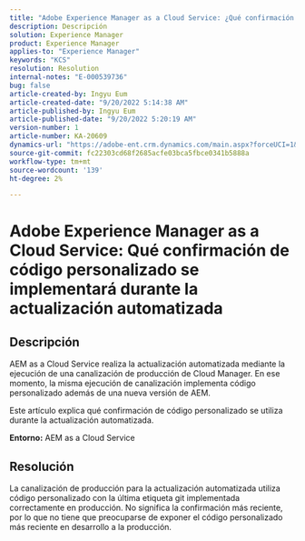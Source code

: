 ```yaml
---
title: "Adobe Experience Manager as a Cloud Service: ¿Qué confirmación de código personalizado se implementará durante la actualización automatizada?"
description: Descripción
solution: Experience Manager
product: Experience Manager
applies-to: "Experience Manager"
keywords: "KCS"
resolution: Resolution
internal-notes: "E-000539736"
bug: false
article-created-by: Ingyu Eum
article-created-date: "9/20/2022 5:14:38 AM"
article-published-by: Ingyu Eum
article-published-date: "9/20/2022 5:20:19 AM"
version-number: 1
article-number: KA-20609
dynamics-url: "https://adobe-ent.crm.dynamics.com/main.aspx?forceUCI=1&pagetype=entityrecord&etn=knowledgearticle&id=5c1eaf1a-a338-ed11-9db0-002248086a27"
source-git-commit: fc22303cd68f2685acfe03bca5fbce0341b5888a
workflow-type: tm+mt
source-wordcount: '139'
ht-degree: 2%

---
```


# Adobe Experience Manager as a Cloud Service: Qué confirmación de código personalizado se implementará durante la actualización automatizada

## Descripción


AEM as a Cloud Service realiza la actualización automatizada mediante la ejecución de una canalización de producción de Cloud Manager. En ese momento, la misma ejecución de canalización implementa código personalizado además de una nueva versión de AEM.

Este artículo explica qué confirmación de código personalizado se utiliza durante la actualización automatizada.

<b>Entorno:</b>
AEM as a Cloud Service


## Resolución


La canalización de producción para la actualización automatizada utiliza código personalizado con la última etiqueta git implementada correctamente en producción. No significa la confirmación más reciente, por lo que no tiene que preocuparse de exponer el código personalizado más reciente en desarrollo a la producción.
